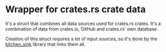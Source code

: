 # Wrapper for crates.rs crate data

It's a struct that combines all data sources used for crates.rs crates. It's a combination of data from crates.io, GitHub and crates.rs' own database.

Creation of this struct requires a lot of input sources, so it's done by the [kitchen_sink](https://gitlab.com/crates.rs/kitchen_sink) library that links them all.
